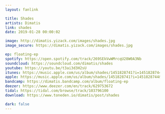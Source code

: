```yaml
---
layout: fanlink

title: Shades
artists: Dimatis
link: shades
date: 2019-01-28 00:00:02

image: http://dimatis.yizack.com/images/shades.jpg
image_secure: https://dimatis.yizack.com/images/shades.jpg

ep: floating-ep
spotify: https://open.spotify.com/track/269SEkVwWMrcqU28W0A3Nb
soundcloud: https://soundcloud.com/dimatis/shades
youtube: https://youtu.be/t3ai3d3H2sU
itunes: https://music.apple.com/us/album/shades/1451828741?i=1451828744&app=itunes
apple: https://music.apple.com/us/album/shades/1451828741?i=1451828744&app=music
bandcamp: https://dimatis.bandcamp.com/album/floating-ep
deezer: https://www.deezer.com/en/track/629753672
tidal: https://tidal.com/browse/track/103796100
download: https://www.toneden.io/dimatis/post/shades

dark: false
---
```

